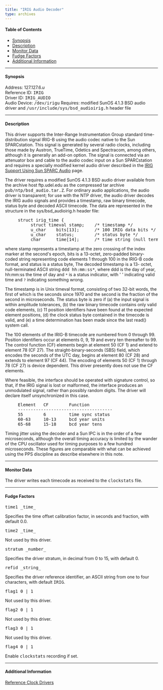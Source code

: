 ```yaml
---
title: "IRIG Audio Decoder"
type: archives
---
```


#### Table of Contents

*   [Synopsis](/archives/3-5.93e/driver6/#synopsis)
*   [Description](/archives/3-5.93e/driver6/#description)
*   [Monitor Data](/archives/3-5.93e/driver6/#monitor-data)
*   [Fudge Factors](/archives/3-5.93e/driver6/#fudge-factors)
*   [Additional Information](/archives/3-5.93e/driver6/#additional-information)

* * *

#### Synopsis

Address: 127.127.6._u_  
Reference ID: <tt>IRIG</tt>  
Driver ID: <tt>IRIG_AUDIO</tt>  
Audio Device: <tt>/dev/irigu</tt> 
Requires: modified SunOS 4.1.3 BSD audio driver and <tt>/usr/include/sys/bsd_audioirig.h</tt> header file 

* * *

#### Description

This driver supports the Inter-Range Instrumentation Group standard time-distribution signal IRIG-B using the audio codec native to the Sun SPARCstation. This signal is generated by several radio clocks, including those made by Austron, TrueTime, Odetics and Spectracom, among others, although it is generally an add-on option. The signal is connected via an attenuator box and cable to the audio codec input on a Sun SPARCstation and requires a specially modified kernel audio driver described in the [IRIG Support Using Sun SPARC Audio](/archives/3-5.93e/irig) page. 

The driver requires a modified SunOS 4.1.3 BSD audio driver available from the archive host ftp.udel.edu as the compressed tar archive <tt>pub/ntp/bsd_audio.tar.Z</tt>. For ordinary audio applications, the audio driver is transparent; for use with the NTP driver, the audio driver decodes the IRIG audio signals and provides a timestamp, raw binary timecode, status byte and decoded ASCII timecode. The data are represented in the structure in the sys/bsd_audioirig.h header file:

<pre>     struct irig_time {
          struct timeval stamp;    /* timestamp */
          u_char    bits[13];      /* 100 IRIG data bits */
          u_char    status;        /* status byte */
          char      time[14];      /* time string (null terminated) */
</pre>

where stamp represents a timestamp at the zero crossing of the index marker at the second's epoch, bits is a 13-octet, zero-padded binary- coded string representing code elements 1 through 100 in the IRIG-B code format, and status is a status byte, The decoded timestamp is a 13- octet, null-terminated ASCII string <tt>ddd hh:mm:ss*</tt>, where ddd is the day of year, hh:mm:ss the time of day and `*` is a status indicator, with ' ' indicating valid time and `?` indicating something wrong.

The timestamp is in Unix timeval format, consisting of two 32-bit words, the first of which is the seconds since 1970 and the second is the fraction of the second in microseconds. The status byte is zero if (a) the input signal is within amplitude tolerances, (b) the raw binary timecode contains only valid code elements, (c) 11 position identifiers have been found at the expected element positions, (d) the clock status byte contained in the timecode is valid, and (e) a time determination has been made since the last read() system call.

The 100 elements of the IRIG-B timecode are numbered from 0 through 99. Position identifiers occur at elements 0, 9, 19 and every ten thereafter to 99. The control function (CF) elements begin at element 50 (CF 1) and extend to element 78 (CF 27). The straight-binary-seconds (SBS) field, which encodes the seconds of the UTC day, begins at element 80 (CF 28) and extends to element 97 (CF 44). The encoding of elements 50 (CF 1) through 78 (CF 27) is device dependent. This driver presently does not use the CF elements.

Where feasible, the interface should be operated with signature control, so that, if the IRIG signal is lost or malformed, the interface produces an unmodulated signal, rather than possibly random digits. The driver will declare itself unsynchronized in this case.

<pre>     Element   CF        Function
     -------------------------------------
     55        6         time sync status
     60-63     10-13     bcd year units
     65-68     15-18     bcd year tens
</pre>

Timing jitter using the decoder and a Sun IPC is in the order of a few microseconds, although the overall timing accuracy is limited by the wander of the CPU oscillator used for timing purposes to a few hundred microseconds. These figures are comparable with what can be achieved using the PPS discipline as describe elsewhere in this note.

* * *  

#### Monitor Data

The driver writes each timecode as received to the <tt>clockstats</tt> file. 

* * *

#### Fudge Factors

<dt><tt>time1 _time_</tt></dt>

Specifies the time offset calibration factor, in seconds and fraction, with default 0.0.

<dt><tt>time2 _time_</tt></dt>

Not used by this driver.

<dt><tt>stratum _number_</tt></dt>

Specifies the driver stratum, in decimal from 0 to 15, with default 0.

<dt><tt>refid _string_</tt></dt>

Specifies the driver reference identifier, an ASCII string from one to four characters, with default <tt>IRIG</tt>.

<dt><tt>flag1 0 | 1</tt></dt>

Not used by this driver.

<dt><tt>flag2 0 | 1</tt></dt>

Not used by this driver.

<dt><tt>flag3 0 | 1</tt></dt>

Not used by this driver.

<dt><tt>flag4 0 | 1</tt></dt>

Enable <tt>clockstats</tt> recording if set.

* * *

#### Additional Information

[Reference Clock Drivers](/archives/3-5.93e/refclock)